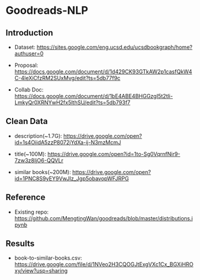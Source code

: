 # Goodreads-NLP

## Introduction

- Dataset: https://sites.google.com/eng.ucsd.edu/ucsdbookgraph/home?authuser=0

- Proposal: https://docs.google.com/document/d/1d429CK93GTkAW2p1casfQkW4C-4leXiCfzRM2SUxMvg/edit?ts=5db77f9c

- Collab Doc: https://docs.google.com/document/d/1bE4ABE4BHGGzgI5t2tli-LmkyQr0XRNYwH2fx5lthSU/edit?ts=5db793f7

## Clean Data
- description(~1.7G): https://drive.google.com/open?id=1s4OiidA5zzP8072jYdXa-ij-N3mzMcmJ

- title(~100M): https://drive.google.com/open?id=1to-Sg0VqrnfNir9-7zw3z8IjO6-QQVLr

- similar books(~200M): https://drive.google.com/open?id=1PNC8S9yEY9VwJIz_Jgp5obavopWFJRPG

## Reference 
- Existing repo: https://github.com/MengtingWan/goodreads/blob/master/distributions.ipynb

## Results
- book-to-similar-books.csv: https://drive.google.com/file/d/1NVeo2H3CQOGJtExgVXc1Cx_BGXiHROxy/view?usp=sharing

